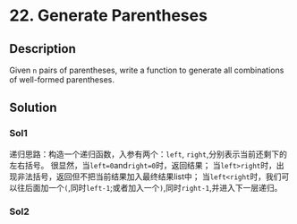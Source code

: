 # 22. Generate Parentheses

## Description
Given `n` pairs of parentheses, write a function to generate all combinations of well-formed parentheses.

## Solution

### Sol1
递归思路：构造一个递归函数，入参有两个：`left`, `right`,分别表示当前还剩下的左右括号。
很显然，当`left=0`and`right=0`时，返回结果；
当`left>right`时，出现非法括号，返回但不把当前结果加入最终结果list中；
当`left<right`时，我们可以往后面加一个`(`,同时`left-1`;或者加入一个`)`,同时`right-1`,并进入下一层递归。

### Sol2